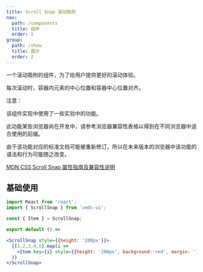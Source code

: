 ```yaml
---
title: Scroll Snap 滚动吸附
nav:
  path: /components
  title: 组件
  order: 1
group:
  path: /show
  title: 展示
  order: 2
---
```


一个滚动吸附的组件，为了给用户提供更好的滚动体验。

每次滚动时，容器内元素的中心位置和容器中心位置对齐。

<Alert type="warning">
  <p>注意：</p>
  <p>该组件实现中使用了一些实验中的功能。</p>
  <p>此功能某些浏览器尚在开发中，请参考浏览器兼容性表格以得到在不同浏览器中适合使用的前缀。</p>
  <p>由于该功能对应的标准文档可能被重新修订，所以在未来版本的浏览器中该功能的语法和行为可能随之改变。</p>
  <a href="https://developer.mozilla.org/zh-CN/docs/Web/CSS/CSS_Scroll_Snap" target="_blank">MDN CSS Scroll Snap 属性指南及兼容性说明</a>
</Alert>

## 基础使用

```jsx
import React from 'react';
import { ScrollSnap } from 'vmdc-ui';

const { Item } = ScrollSnap;

export default () =>

<ScrollSnap style={{height: '200px'}}>
  {[1,2,3,4,5].map(i =>
    <Item key={i} style={{height: '200px', background:'red', margin: '10px 0'}}>{i}</Item>
  )}
</ScrollSnap>
```

<API src="./ScrollSnap.tsx" />

<API src="./Item.tsx" />
